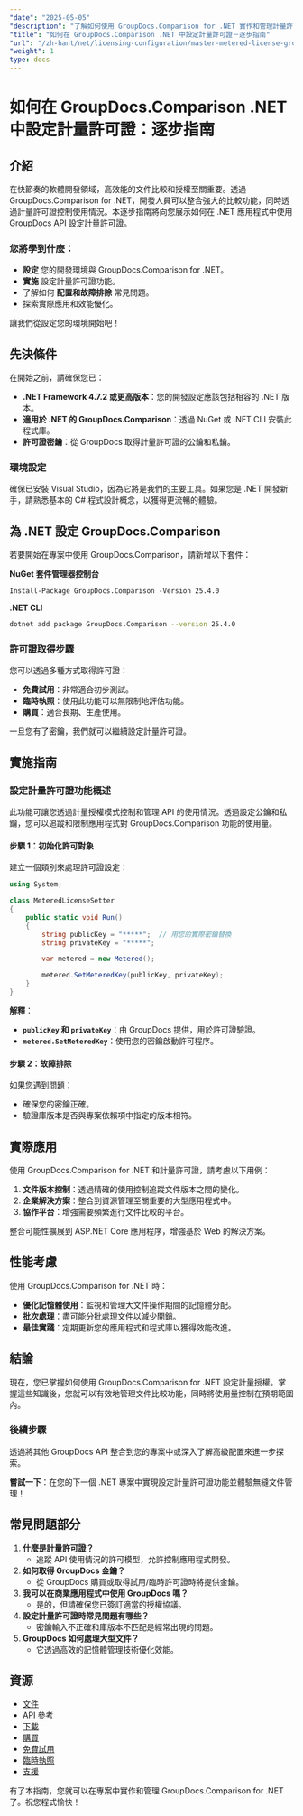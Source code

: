 ```yaml
---
"date": "2025-05-05"
"description": "了解如何使用 GroupDocs.Comparison for .NET 實作和管理計量許可證。本指南涵蓋設定、故障排除和實際應用。"
"title": "如何在 GroupDocs.Comparison .NET 中設定計量許可證－逐步指南"
"url": "/zh-hant/net/licensing-configuration/master-metered-license-groupdocs-comparison-net/"
"weight": 1
type: docs
---
```

# 如何在 GroupDocs.Comparison .NET 中設定計量許可證：逐步指南

## 介紹

在快節奏的軟體開發領域，高效能的文件比較和授權至關重要。透過 GroupDocs.Comparison for .NET，開發人員可以整合強大的比較功能，同時透過計量許可證控制使用情況。本逐步指南將向您展示如何在 .NET 應用程式中使用 GroupDocs API 設定計量許可證。

### 您將學到什麼：
- **設定** 您的開發環境與 GroupDocs.Comparison for .NET。
- **實施** 設定計量許可證功能。
- 了解如何 **配置和故障排除** 常見問題。
- 探索實際應用和效能優化。

讓我們從設定您的環境開始吧！

## 先決條件

在開始之前，請確保您已：

- **.NET Framework 4.7.2 或更高版本**：您的開發設定應該包括相容的 .NET 版本。
- **適用於 .NET 的 GroupDocs.Comparison**：透過 NuGet 或 .NET CLI 安裝此程式庫。
- **許可證密鑰**：從 GroupDocs 取得計量許可證的公鑰和私鑰。

### 環境設定

確保已安裝 Visual Studio，因為它將是我們的主要工具。如果您是 .NET 開發新手，請熟悉基本的 C# 程式設計概念，以獲得更流暢的體驗。

## 為 .NET 設定 GroupDocs.Comparison

若要開始在專案中使用 GroupDocs.Comparison，請新增以下套件：

**NuGet 套件管理器控制台**
```plaintext
Install-Package GroupDocs.Comparison -Version 25.4.0
```

**.NET CLI**
```bash
dotnet add package GroupDocs.Comparison --version 25.4.0
```

### 許可證取得步驟

您可以透過多種方式取得許可證：
- **免費試用**：非常適合初步測試。
- **臨時執照**：使用此功能可以無限制地評估功能。
- **購買**：適合長期、生產使用。

一旦您有了密鑰，我們就可以繼續設定計量許可證。

## 實施指南

### 設定計量許可證功能概述

此功能可讓您透過計量授權模式控制和管理 API 的使用情況。透過設定公鑰和私鑰，您可以追蹤和限制應用程式對 GroupDocs.Comparison 功能的使用量。

#### 步驟 1：初始化許可對象

建立一個類別來處理許可證設定：

```csharp
using System;

class MeteredLicenseSetter
{
    public static void Run()
    {
        string publicKey = "*****";  // 用您的實際密鑰替換
        string privateKey = "*****";

        var metered = new Metered();

        metered.SetMeteredKey(publicKey, privateKey);
    }
}
```

**解釋**： 
- **`publicKey` 和 `privateKey`**：由 GroupDocs 提供，用於許可證驗證。
- **`metered.SetMeteredKey`**：使用您的密鑰啟動許可程序。

#### 步驟 2：故障排除

如果您遇到問題：
- 確保您的密鑰正確。
- 驗證庫版本是否與專案依賴項中指定的版本相符。

## 實際應用

使用 GroupDocs.Comparison for .NET 和計量許可證，請考慮以下用例：

1. **文件版本控制**：透過精確的使用控制追蹤文件版本之間的變化。
2. **企業解決方案**：整合到資源管理至關重要的大型應用程式中。
3. **協作平台**：增強需要頻繁進行文件比較的平台。

整合可能性擴展到 ASP.NET Core 應用程序，增強基於 Web 的解決方案。

## 性能考慮

使用 GroupDocs.Comparison for .NET 時：

- **優化記憶體使用**：監視和管理大文件操作期間的記憶體分配。
- **批次處理**：盡可能分批處理文件以減少開銷。
- **最佳實踐**：定期更新您的應用程式和程式庫以獲得效能改進。

## 結論

現在，您已掌握如何使用 GroupDocs.Comparison for .NET 設定計量授權。掌握這些知識後，您就可以有效地管理文件比較功能，同時將使用量控制在預期範圍內。

### 後續步驟

透過將其他 GroupDocs API 整合到您的專案中或深入了解高級配置來進一步探索。

**嘗試一下**：在您的下一個 .NET 專案中實現設定計量許可證功能並體驗無縫文件管理！

## 常見問題部分

1. **什麼是計量許可證？**
   - 追蹤 API 使用情況的許可模型，允許控制應用程式開發。
2. **如何取得 GroupDocs 金鑰？**
   - 從 GroupDocs 購買或取得試用/臨時許可證時將提供金鑰。
3. **我可以在商業應用程式中使用 GroupDocs 嗎？**
   - 是的，但請確保您已簽訂適當的授權協議。
4. **設定計量許可證時常見問題有哪些？**
   - 密鑰輸入不正確和庫版本不匹配是經常出現的問題。
5. **GroupDocs 如何處理大型文件？**
   - 它透過高效的記憶體管理技術優化效能。

## 資源

- [文件](https://docs.groupdocs.com/comparison/net/)
- [API 參考](https://reference.groupdocs.com/comparison/net/)
- [下載](https://releases.groupdocs.com/comparison/net/)
- [購買](https://purchase.groupdocs.com/buy)
- [免費試用](https://releases.groupdocs.com/comparison/net/)
- [臨時執照](https://purchase.groupdocs.com/temporary-license/)
- [支援](https://forum.groupdocs.com/c/comparison/)

有了本指南，您就可以在專案中實作和管理 GroupDocs.Comparison for .NET 了。祝您程式愉快！